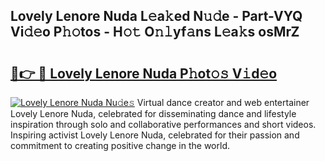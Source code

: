 ## Lovely Lenore Nuda L𝚎a𝚔ed N𝚞𝚍e - Part-VYQ Vi𝚍𝚎o P𝚑𝚘tos - H𝚘𝚝 O𝚗𝚕yf𝚊ns L𝚎a𝚔s osMrZ

# <h2><a href="http://kfcf1l.oniu.top/?m=Lovely+Lenore+Nuda">🔗👉 🔴 Lovely Lenore Nuda P𝚑ot𝚘𝚜 V𝚒d𝚎o</a></h2>

[![Lovely Lenore Nuda Nu𝚍e𝚜](https://i.imgur.com/0qMVB7G.gif)](http://kfcf1l.oniu.top/?m=Lovely+Lenore+Nuda)
Virtual dance creator and web entertainer Lovely Lenore Nuda, celebrated for disseminating dance and lifestyle inspiration through solo and collaborative performances and short videos. Inspiring activist Lovely Lenore Nuda, celebrated for their passion and commitment to creating positive change in the world.  

